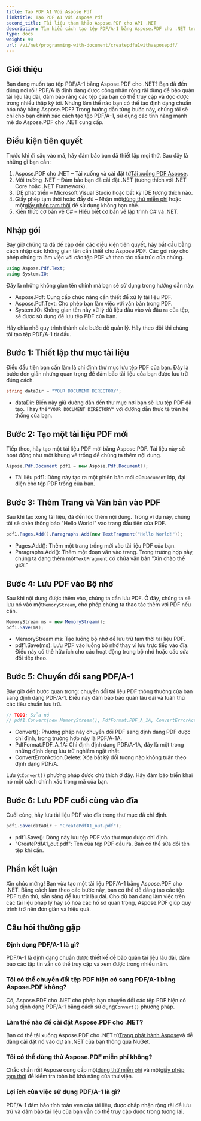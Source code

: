```yaml
---
title: Tạo PDF A1 Với Aspose Pdf
linktitle: Tạo PDF A1 Với Aspose Pdf
second_title: Tài liệu tham khảo Aspose.PDF cho API .NET
description: Tìm hiểu cách tạo tệp PDF/A-1 bằng Aspose.PDF cho .NET trong hướng dẫn chi tiết này. Hướng dẫn từng bước với các ví dụ về mã và giải thích.
type: docs
weight: 90
url: /vi/net/programming-with-document/createpdfa1withasposepdf/
---
```

## Giới thiệu

Bạn đang muốn tạo tệp PDF/A-1 bằng Aspose.PDF cho .NET? Bạn đã đến đúng nơi rồi! PDF/A là định dạng được công nhận rộng rãi dùng để bảo quản tài liệu lâu dài, đảm bảo rằng các tệp của bạn có thể truy cập và đọc được trong nhiều thập kỷ tới. Nhưng làm thế nào bạn có thể tạo định dạng chuẩn hóa này bằng Aspose.PDF? Trong hướng dẫn từng bước này, chúng tôi sẽ chỉ cho bạn chính xác cách tạo tệp PDF/A-1, sử dụng các tính năng mạnh mẽ do Aspose.PDF cho .NET cung cấp.

## Điều kiện tiên quyết

Trước khi đi sâu vào mã, hãy đảm bảo bạn đã thiết lập mọi thứ. Sau đây là những gì bạn cần:

1.  Aspose.PDF cho .NET – Tải xuống và cài đặt từ[Tải xuống PDF Aspose](https://releases.aspose.com/pdf/net/).
2. Môi trường .NET – Đảm bảo bạn đã cài đặt .NET (tương thích với .NET Core hoặc .NET Framework).
3. IDE phát triển – Microsoft Visual Studio hoặc bất kỳ IDE tương thích nào.
4. Giấy phép tạm thời hoặc đầy đủ – Nhận một[dùng thử miễn phí](https://releases.aspose.com/) hoặc một[giấy phép tạm thời](https://purchase.aspose.com/temporary-license/) để sử dụng không hạn chế.
5. Kiến thức cơ bản về C# – Hiểu biết cơ bản về lập trình C# và .NET.

## Nhập gói

Bây giờ chúng ta đã đề cập đến các điều kiện tiên quyết, hãy bắt đầu bằng cách nhập các không gian tên cần thiết cho Aspose.PDF. Các gói này cho phép chúng ta làm việc với các tệp PDF và thao tác cấu trúc của chúng.

```csharp
using Aspose.Pdf.Text;
using System.IO;
```

Đây là những không gian tên chính mà bạn sẽ sử dụng trong hướng dẫn này:
- Aspose.Pdf: Cung cấp chức năng cần thiết để xử lý tài liệu PDF.
- Aspose.Pdf.Text: Cho phép bạn làm việc với văn bản trong PDF.
- System.IO: Không gian tên này xử lý dữ liệu đầu vào và đầu ra của tệp, sẽ được sử dụng để lưu tệp PDF của bạn.

Hãy chia nhỏ quy trình thành các bước dễ quản lý. Hãy theo dõi khi chúng tôi tạo tệp PDF/A-1 từ đầu.

## Bước 1: Thiết lập thư mục tài liệu

Điều đầu tiên bạn cần làm là chỉ định thư mục lưu tệp PDF của bạn. Đây là bước đơn giản nhưng quan trọng để đảm bảo tài liệu của bạn được lưu trữ đúng cách.

```csharp
string dataDir = "YOUR DOCUMENT DIRECTORY";
```

- dataDir: Biến này giữ đường dẫn đến thư mục nơi bạn sẽ lưu tệp PDF đã tạo. Thay thế`"YOUR DOCUMENT DIRECTORY"` với đường dẫn thực tế trên hệ thống của bạn.

## Bước 2: Tạo một tài liệu PDF mới

Tiếp theo, hãy tạo một tài liệu PDF mới bằng Aspose.PDF. Tài liệu này sẽ hoạt động như một khung vẽ trống để chúng ta thêm nội dung.

```csharp
Aspose.Pdf.Document pdf1 = new Aspose.Pdf.Document();
```

-  Tài liệu pdf1: Dòng này tạo ra một phiên bản mới của`Document` lớp, đại diện cho tệp PDF trống của bạn.

## Bước 3: Thêm Trang và Văn bản vào PDF

Sau khi tạo xong tài liệu, đã đến lúc thêm nội dung. Trong ví dụ này, chúng tôi sẽ chèn thông báo "Hello World!" vào trang đầu tiên của PDF.

```csharp
pdf1.Pages.Add().Paragraphs.Add(new TextFragment("Hello World!"));
```

- Pages.Add(): Thêm một trang trống mới vào tài liệu PDF của bạn.
-  Paragraphs.Add(): Thêm một đoạn văn vào trang. Trong trường hợp này, chúng ta đang thêm một`TextFragment` có chứa văn bản "Xin chào thế giới!"

## Bước 4: Lưu PDF vào Bộ nhớ

 Sau khi nội dung được thêm vào, chúng ta cần lưu PDF. Ở đây, chúng ta sẽ lưu nó vào một`MemoryStream`, cho phép chúng ta thao tác thêm với PDF nếu cần.

```csharp
MemoryStream ms = new MemoryStream();
pdf1.Save(ms);
```

- MemoryStream ms: Tạo luồng bộ nhớ để lưu trữ tạm thời tài liệu PDF.
- pdf1.Save(ms): Lưu PDF vào luồng bộ nhớ thay vì lưu trực tiếp vào đĩa. Điều này có thể hữu ích cho các hoạt động trong bộ nhớ hoặc các sửa đổi tiếp theo.

## Bước 5: Chuyển đổi sang PDF/A-1

Bây giờ đến bước quan trọng: chuyển đổi tài liệu PDF thông thường của bạn sang định dạng PDF/A-1. Điều này đảm bảo bảo quản lâu dài và tuân thủ các tiêu chuẩn lưu trữ.

```csharp
// TODO: Sửa nó
// pdf1.Convert(new MemoryStream(), PdfFormat.PDF_A_1A, ConvertErrorAction.Delete);
```

- Convert(): Phương pháp này chuyển đổi PDF sang định dạng PDF được chỉ định, trong trường hợp này là PDF/A-1A.
- PdfFormat.PDF_A_1A: Chỉ định định dạng PDF/A-1A, đây là một trong những định dạng lưu trữ nghiêm ngặt nhất.
- ConvertErrorAction.Delete: Xóa bất kỳ đối tượng nào không tuân theo định dạng PDF/A.

 Lưu ý:`Convert()` phương pháp được chú thích ở đây. Hãy đảm bảo triển khai nó một cách chính xác trong mã của bạn.

## Bước 6: Lưu PDF cuối cùng vào đĩa

Cuối cùng, hãy lưu tài liệu PDF vào đĩa trong thư mục đã chỉ định.

```csharp
pdf1.Save(dataDir + "CreatePdfA1_out.pdf");
```

- pdf1.Save(): Dòng này lưu tệp PDF vào thư mục được chỉ định.
- "CreatePdfA1_out.pdf": Tên của tệp PDF đầu ra. Bạn có thể sửa đổi tên tệp khi cần.

## Phần kết luận

Xin chúc mừng! Bạn vừa tạo một tài liệu PDF/A-1 bằng Aspose.PDF cho .NET. Bằng cách làm theo các bước này, bạn có thể dễ dàng tạo các tệp PDF tuân thủ, sẵn sàng để lưu trữ lâu dài. Cho dù bạn đang làm việc trên các tài liệu pháp lý hay số hóa các hồ sơ quan trọng, Aspose.PDF giúp quy trình trở nên đơn giản và hiệu quả.

## Câu hỏi thường gặp

### Định dạng PDF/A-1 là gì?  
PDF/A-1 là định dạng chuẩn được thiết kế để bảo quản tài liệu lâu dài, đảm bảo các tập tin vẫn có thể truy cập và xem được trong nhiều năm.

### Tôi có thể chuyển đổi tệp PDF hiện có sang PDF/A-1 bằng Aspose.PDF không?  
 Có, Aspose.PDF cho .NET cho phép bạn chuyển đổi các tệp PDF hiện có sang định dạng PDF/A-1 bằng cách sử dụng`Convert()` phương pháp.

### Làm thế nào để cài đặt Aspose.PDF cho .NET?  
 Bạn có thể tải xuống Aspose.PDF cho .NET từ[Trang phát hành Aspose](https://releases.aspose.com/pdf/net/)và dễ dàng cài đặt nó vào dự án .NET của bạn thông qua NuGet.

### Tôi có thể dùng thử Aspose.PDF miễn phí không?  
 Chắc chắn rồi! Aspose cung cấp một[dùng thử miễn phí](https://releases.aspose.com/) và một[giấy phép tạm thời](https://purchase.aspose.com/temporary-license/) để kiểm tra toàn bộ khả năng của thư viện.

### Lợi ích của việc sử dụng PDF/A-1 là gì?  
PDF/A-1 đảm bảo tính toàn vẹn của tài liệu, được chấp nhận rộng rãi để lưu trữ và đảm bảo tài liệu của bạn vẫn có thể truy cập được trong tương lai.